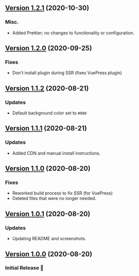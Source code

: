 ## [Version 1.2.1](https://github.com/adamdehaven/vue-custom-tooltip/releases/tag/v1.2.1) (2020-10-30)

### Misc.

- Added Prettier; no changes to functionality or configuration.

## [Version 1.2.0](https://github.com/adamdehaven/vue-custom-tooltip/releases/tag/v1.2.0) (2020-09-25)

### Fixes

- Don't install plugin during SSR (fixes VuePress plugin)

## [Version 1.1.2](https://github.com/adamdehaven/vue-custom-tooltip/releases/tag/v1.1.2) (2020-08-21)

### Updates

- Default background color set to `#000`

## [Version 1.1.1](https://github.com/adamdehaven/vue-custom-tooltip/releases/tag/v1.1.1) (2020-08-21)

### Updates

- Added CDN and manual install instructions.

## [Version 1.1.0](https://github.com/adamdehaven/vue-custom-tooltip/releases/tag/v1.1.0) (2020-08-20)

### Fixes

- Reworked build process to fix SSR (for VuePress)
- Deleted files that were no longer needed.

## [Version 1.0.1](https://github.com/adamdehaven/vue-custom-tooltip/releases/tag/v1.0.1) (2020-08-20)

### Updates

- Updating README and screenshots.

## [Version 1.0.0](https://github.com/adamdehaven/vue-custom-tooltip/releases/tag/v1.0.0) (2020-08-20)

### Initial Release :tada:
